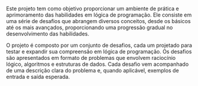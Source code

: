 
Este projeto tem como objetivo proporcionar um ambiente de prática e aprimoramento das habilidades em lógica de programação. Ele consiste em uma série de desafios que abrangem diversos conceitos, desde os básicos até os mais avançados, proporcionando uma progressão gradual no desenvolvimento das habilidades.

O projeto é composto por um conjunto de desafios, cada um projetado para testar e expandir sua compreensão em lógica de programação. Os desafios são apresentados em formato de problemas que envolvem raciocínio lógico, algoritmos e estruturas de dados. Cada desafio vem acompanhado de uma descrição clara do problema e, quando aplicável, exemplos de entrada e saída esperada.
